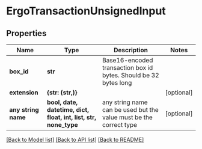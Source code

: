 # ErgoTransactionUnsignedInput


## Properties
Name | Type | Description | Notes
------------ | ------------- | ------------- | -------------
**box_id** | **str** | Base16-encoded transaction box id bytes. Should be 32 bytes long | 
**extension** | **{str: (str,)}** |  | [optional] 
**any string name** | **bool, date, datetime, dict, float, int, list, str, none_type** | any string name can be used but the value must be the correct type | [optional]

[[Back to Model list]](../README.md#documentation-for-models) [[Back to API list]](../README.md#documentation-for-api-endpoints) [[Back to README]](../README.md)



